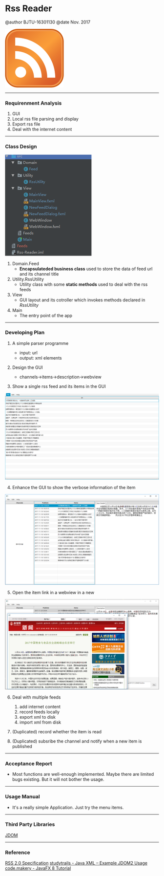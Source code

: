 # Rss Reader

@author BJTU-16301130
@date Nov. 2017

![](pictures/192px-Feed-icon.svg.png)

***

### Requirenment Analysis
1. GUI
1. Local rss file parsing and display
3. Export rss file
4. Deal with the internet content

***

### Class Design
![](pictures/Snipaste_2017-11-23_20-33-15.png)
1. Domain.Feed
    * **Encapsulateded business class** used to store the data of feed url and its channel title
2. Utility.RssUtility
    * Utility class with some **static methods** used to deal with the rss feeds
3. View
    * GUI layout and its cotroller which invokes methods declared in *RssUtility*
4. Main
    * The entry point of the app

***

### Developing Plan
1. A simple parser programme
    * input: url
    * output: xml elements

2. Design the GUI
    * channels->items->description->webview

3. Show a single rss feed and its items in the GUI

![](pictures/Rss-Reader-0.png)

4. Enhance the GUI to show the verbose information of the item

![](pictures/Snipaste_2017-11-20_01-13-43.png)

5. Open the item link in a webview in a new

![](pictures/Snipaste_2017-11-20_20-43-19.png)

6. Deal with multiple feeds
    1. add internet content
    1. record feeds locally
    2. export xml to disk
    2. import xml from disk

6. (Duplicated) record whether the item is read

6. (Duplicated) subsribe the channel and notify when a new item is published

***

### Acceptance Report
* Most functions are well-enough implemented.
Maybe there are limited bugs existing. But it will not bother the usage.

***

### Usage Manual
* It's a really simple Application. Just try the menu items.

***

### Third Party Libraries
[JDOM](http://www.jdom.org/)

***

### Reference

[RSS 2.0 Specification](http://cyber.harvard.edu/rss/rss.html)
[studytrails - Java XML – Example JDOM2 Usage](http://www.studytrails.com/java/xml/jdom2/java-xml-jdom2-example-usage/)
[code.makery - JavaFX 8 Tutorial](http://code.makery.ch/library/javafx-8-tutorial/)
